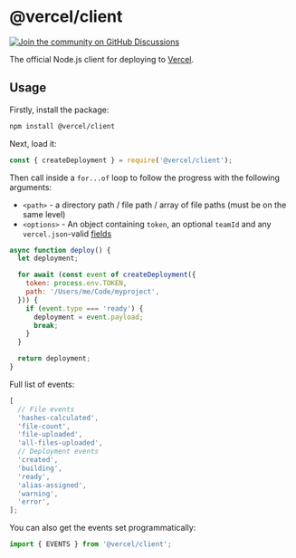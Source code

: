 # @vercel/client

[![Join the community on GitHub Discussions](https://badgen.net/badge/join%20the%20discussion/on%20github/black?icon=github)](https://github.com/khulnasoft-lab/devship/discussions)

The official Node.js client for deploying to [Vercel](https://vercel.com).

## Usage

Firstly, install the package:

```bash
npm install @vercel/client
```

Next, load it:

```js
const { createDeployment } = require('@vercel/client');
```

Then call inside a `for...of` loop to follow the progress with the following arguments:

- `<path>` - a directory path / file path / array of file paths (must be on the same level)
- `<options>` - An object containing `token`, an optional `teamId` and any `vercel.json`-valid [fields](https://vercel.com/docs/api#endpoints/deployments/create-a-new-deployment)

```js
async function deploy() {
  let deployment;

  for await (const event of createDeployment({
    token: process.env.TOKEN,
    path: '/Users/me/Code/myproject',
  })) {
    if (event.type === 'ready') {
      deployment = event.payload;
      break;
    }
  }

  return deployment;
}
```

Full list of events:

```js
[
  // File events
  'hashes-calculated',
  'file-count',
  'file-uploaded',
  'all-files-uploaded',
  // Deployment events
  'created',
  'building',
  'ready',
  'alias-assigned',
  'warning',
  'error',
];
```

You can also get the events set programmatically:

```js
import { EVENTS } from '@vercel/client';
```
